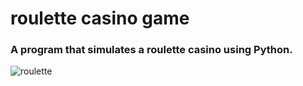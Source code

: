 # roulette casino game
### A program that simulates a roulette casino using Python.
![roulette](https://user-images.githubusercontent.com/52018183/103392996-39b1c680-4aff-11eb-9d7e-defd55c10b95.png)

